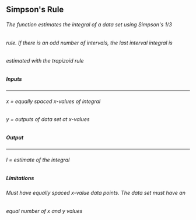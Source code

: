 ## Simpson's Rule
###### The function estimates the integral of a data set using Simpson's 1/3
###### rule. If there is an odd number of intervals, the last interval integral is
###### estimated with the trapizoid rule
##### Inputs
------
###### x = equally spaced x-values of integral 
###### y = outputs of data set at x-values
##### Output
------
###### I = estimate of the integral
##### Limitations
###### Must have equally spaced x-value data points. The data set must have an 
###### equal number of x and y values
